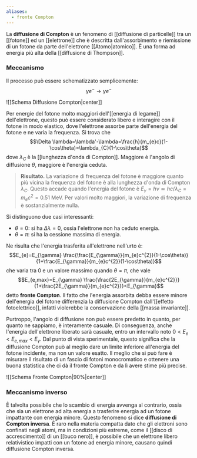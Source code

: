```yaml
---
aliases:
  - fronte Compton
---
```

La **diffusione di Compton** è un fenomeno di [[diffusione di particelle]] tra un [[fotone]] ed un [[elettrone]] che è descritta dall'assorbimento e riemissione di un fotone da parte dell'elettrone [[Atomo|atomico]]. È una forma ad energia più alta della [[diffusione di Thompson]].
### Meccanismo
Il processo può essere schematizzato semplicemente:
$$\gamma e^{-} \rightarrow \gamma e^{-}$$

![[Schema Diffusione Compton|center]]

Per energie del fotone molto maggiori dell'[[energia di legame]] dell'elettrone, questo può essere considerato libero e interagire con il fotone in modo elastico, dove l'elettrone assorbe parte dell'energia del fotone e ne varia la frequenza. Si trova che
$$\Delta \lambda=\lambda'-\lambda=\frac{h}{m_{e}c}(1-\cos\theta)=\lambda_{C}(1-\cos\theta)$$
dove $\lambda_{C}$ è la [[lunghezza d'onda di Compton]]. Maggiore è l'angolo di diffusione $\theta$, maggiore è l'energia ceduta.

> **Risultato.** La variazione di frequenza del fotone è maggiore quanto più vicina la frequenza del fotone è alla lunghezza d'onda di Compton $\lambda_{C}$. Questo accade quando l'energia del fotone è $E_{\gamma}=h\nu\simeq hc/\lambda_{C}=m_{e}c^{2}=0.51$ MeV. Per valori molto maggiori, la variazione di frequenza è sostanzialmente nulla.

Si distinguono due casi interessanti:
- $\theta=0$: si ha $\Delta \lambda=0$, ossia l'elettrone non ha ceduto energia.
- $\theta=\pi$: si ha la cessione massima di energia.

Ne risulta che l'energia trasferita all'elettrone nell'urto è:
$$E_{e}=E_{\gamma} \frac{\frac{E_{\gamma}}{m_{e}c^{2}}(1-\cos\theta)}{1+\frac{E_{\gamma}}{m_{e}c^{2}}(1-\cos\theta)}$$
che varia tra 0 e un valore massimo quando $\theta=\pi$, che vale
$$E_{e,max}=E_{\gamma} \frac{\frac{2E_{\gamma}}{m_{e}c^{2}}}{1+\frac{2E_{\gamma}}{m_{e}c^{2}}}<E_{\gamma}$$
detto **fronte Compton**. Il fatto che l'energia assorbita debba essere minore dell'energia del fotone differenzia la diffusione Compton dall'[[effetto fotoelettrico]], infatti violerebbe la conservazione della [[massa invariante]].

Purtroppo, l'angolo di diffusione non può essere predetto in quanto, per quanto ne sappiamo, è interamente casuale. Di conseguenza, anche l'energia dell'elettrone liberato sarà casuale, entro un intervallo noto $0<E_{e}<E_{e,max}<E_{\gamma}$. Dal punto di vista sperimentale, questo significa che la diffusione Compton può al meglio dare un limite inferiore all'energia del fotone incidente, ma non un valore esatto. Il meglio che si può fare è misurare il risultato di un fascio di fotoni monocromatico e ottenere una buona statistica che ci dà il fronte Compton e da lì avere stime più precise.

![[Schema Fronte Compton|90%|center]]
### Meccanismo inverso
È talvolta possibile che lo scambio di energia avvenga al contrario, ossia che sia un elettrone ad alta energia a trasferire energia ad un fotone impattante con energia minore. Questo fenomeno si dice **diffusione di Compton inversa**. È raro nella materia compatta dato che gli elettroni sono confinati negli atomi, ma in condizioni più estreme, come il [[disco di accrescimento]] di un [[buco nero]], è possibile che un elettrone libero relativistico impatti con un fotone ad energia minore, causano quindi diffusione Compton inversa.